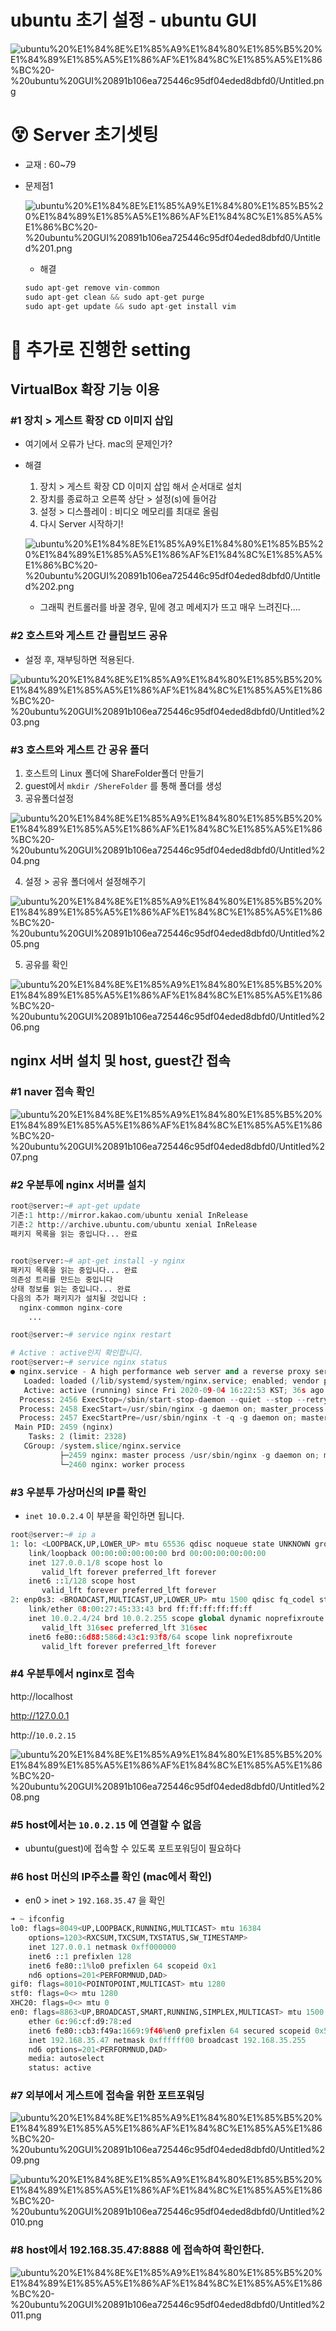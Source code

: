 # ubuntu 초기 설정 - ubuntu GUI

![ubuntu%20%E1%84%8E%E1%85%A9%E1%84%80%E1%85%B5%20%E1%84%89%E1%85%A5%E1%86%AF%E1%84%8C%E1%85%A5%E1%86%BC%20-%20ubuntu%20GUI%20891b106ea725446c95df04eded8dbfd0/Untitled.png](1/Untitled.png)

# 😵 Server 초기셋팅

- 교재 : 60~79
- 문제점1

    ![ubuntu%20%E1%84%8E%E1%85%A9%E1%84%80%E1%85%B5%20%E1%84%89%E1%85%A5%E1%86%AF%E1%84%8C%E1%85%A5%E1%86%BC%20-%20ubuntu%20GUI%20891b106ea725446c95df04eded8dbfd0/Untitled%201.png](1/Untitled1.png)

    - 해결

    ```python
    sudo apt-get remove vin-common
    sudo apt-get clean && sudo apt-get purge
    sudo apt-get update && sudo apt-get install vim
    ```

# 🦉 추가로 진행한 setting

## VirtualBox 확장 기능 이용

### #1 장치 > 게스트 확장 CD 이미지 삽입

- 여기에서 오류가 난다. mac의 문제인가?
- 해결
    1. 장치 > 게스트 확장 CD 이미지 삽입 해서 순서대로 설치
    2. 장치를 종료하고 오른쪽 상단 > 설정(s)에 들어감
    3. 설정 > 디스플레이 : 비디오 메모리를 최대로 올림
    4. 다시 Server 시작하기!

    ![ubuntu%20%E1%84%8E%E1%85%A9%E1%84%80%E1%85%B5%20%E1%84%89%E1%85%A5%E1%86%AF%E1%84%8C%E1%85%A5%E1%86%BC%20-%20ubuntu%20GUI%20891b106ea725446c95df04eded8dbfd0/Untitled%202.png](1/Untitled2.png)

    - 그래픽 컨트롤러를 바꿀 경우, 밑에 경고 메세지가 뜨고 매우 느려진다....

### #2 호스트와 게스트 간 클립보드 공유

- 설정 후, 재부팅하면 적용된다.

![ubuntu%20%E1%84%8E%E1%85%A9%E1%84%80%E1%85%B5%20%E1%84%89%E1%85%A5%E1%86%AF%E1%84%8C%E1%85%A5%E1%86%BC%20-%20ubuntu%20GUI%20891b106ea725446c95df04eded8dbfd0/Untitled%203.png](1/Untitled3.png)

### #3 호스트와 게스트 간 공유 폴더

1. 호스트의 Linux 폴더에 ShareFolder폴더 만들기
2. guest에서 `mkdir /ShereFolder` 를 통해 폴더를 생성
3. 공유폴더설정

![ubuntu%20%E1%84%8E%E1%85%A9%E1%84%80%E1%85%B5%20%E1%84%89%E1%85%A5%E1%86%AF%E1%84%8C%E1%85%A5%E1%86%BC%20-%20ubuntu%20GUI%20891b106ea725446c95df04eded8dbfd0/Untitled%204.png](1/Untitled4.png)

4. 설정 > 공유 폴더에서 설정해주기

![ubuntu%20%E1%84%8E%E1%85%A9%E1%84%80%E1%85%B5%20%E1%84%89%E1%85%A5%E1%86%AF%E1%84%8C%E1%85%A5%E1%86%BC%20-%20ubuntu%20GUI%20891b106ea725446c95df04eded8dbfd0/Untitled%205.png](1/Untitled5.png)

5. 공유를 확인

![ubuntu%20%E1%84%8E%E1%85%A9%E1%84%80%E1%85%B5%20%E1%84%89%E1%85%A5%E1%86%AF%E1%84%8C%E1%85%A5%E1%86%BC%20-%20ubuntu%20GUI%20891b106ea725446c95df04eded8dbfd0/Untitled%206.png](1/Untitled6.png)

## nginx 서버 설치 및 host, guest간 접속

### #1 naver 접속 확인

![ubuntu%20%E1%84%8E%E1%85%A9%E1%84%80%E1%85%B5%20%E1%84%89%E1%85%A5%E1%86%AF%E1%84%8C%E1%85%A5%E1%86%BC%20-%20ubuntu%20GUI%20891b106ea725446c95df04eded8dbfd0/Untitled%207.png](1/Untitled7.png)

### #2 우분투에 nginx 서버를 설치

```python
root@server:~# apt-get update
기존:1 http://mirror.kakao.com/ubuntu xenial InRelease
기존:2 http://archive.ubuntu.com/ubuntu xenial InRelease
패키지 목록을 읽는 중입니다... 완료   

  
root@server:~# apt-get install -y nginx
패키지 목록을 읽는 중입니다... 완료
의존성 트리를 만드는 중입니다       
상태 정보를 읽는 중입니다... 완료
다음의 추가 패키지가 설치될 것입니다 :
  nginx-common nginx-core
	...

root@server:~# service nginx restart

# Active : active인지 확인합니다.
root@server:~# service nginx status
● nginx.service - A high performance web server and a reverse proxy server
   Loaded: loaded (/lib/systemd/system/nginx.service; enabled; vendor preset: en
   Active: active (running) since Fri 2020-09-04 16:22:53 KST; 36s ago
  Process: 2456 ExecStop=/sbin/start-stop-daemon --quiet --stop --retry QUIT/5 -
  Process: 2458 ExecStart=/usr/sbin/nginx -g daemon on; master_process on; (code
  Process: 2457 ExecStartPre=/usr/sbin/nginx -t -q -g daemon on; master_process 
 Main PID: 2459 (nginx)
    Tasks: 2 (limit: 2328)
   CGroup: /system.slice/nginx.service
           ├─2459 nginx: master process /usr/sbin/nginx -g daemon on; master_pro
           └─2460 nginx: worker process
```

### #3 우분투 가상머신의 IP를 확인

- `inet 10.0.2.4` 이 부분을 확인하면 됩니다.

```python
root@server:~# ip a
1: lo: <LOOPBACK,UP,LOWER_UP> mtu 65536 qdisc noqueue state UNKNOWN group default qlen 1000
    link/loopback 00:00:00:00:00:00 brd 00:00:00:00:00:00
    inet 127.0.0.1/8 scope host lo
       valid_lft forever preferred_lft forever
    inet6 ::1/128 scope host 
       valid_lft forever preferred_lft forever
2: enp0s3: <BROADCAST,MULTICAST,UP,LOWER_UP> mtu 1500 qdisc fq_codel state UP group default qlen 1000
    link/ether 08:00:27:45:33:43 brd ff:ff:ff:ff:ff:ff
    inet 10.0.2.4/24 brd 10.0.2.255 scope global dynamic noprefixroute enp0s3
       valid_lft 316sec preferred_lft 316sec
    inet6 fe80::6d88:586d:43c1:93f8/64 scope link noprefixroute 
       valid_lft forever preferred_lft forever
```

### #4 우분투에서 nginx로 접속

http://localhost

http://127.0.0.1

http://`10.0.2.15`

![ubuntu%20%E1%84%8E%E1%85%A9%E1%84%80%E1%85%B5%20%E1%84%89%E1%85%A5%E1%86%AF%E1%84%8C%E1%85%A5%E1%86%BC%20-%20ubuntu%20GUI%20891b106ea725446c95df04eded8dbfd0/Untitled%208.png](1/Untitled8.png)

### #5 host에서는 `10.0.2.15` 에 연결할 수 없음

- ubuntu(guest)에 접속할 수 있도록 포트포워딩이 필요하다

 

### #6 host 머신의 IP주소를 확인 (mac에서 확인)

- en0 > inet > `192.168.35.47` 을 확인

```python
➜ ~ ifconfig
lo0: flags=8049<UP,LOOPBACK,RUNNING,MULTICAST> mtu 16384
	options=1203<RXCSUM,TXCSUM,TXSTATUS,SW_TIMESTAMP>
	inet 127.0.0.1 netmask 0xff000000 
	inet6 ::1 prefixlen 128 
	inet6 fe80::1%lo0 prefixlen 64 scopeid 0x1 
	nd6 options=201<PERFORMNUD,DAD>
gif0: flags=8010<POINTOPOINT,MULTICAST> mtu 1280
stf0: flags=0<> mtu 1280
XHC20: flags=0<> mtu 0
en0: flags=8863<UP,BROADCAST,SMART,RUNNING,SIMPLEX,MULTICAST> mtu 1500
	ether 6c:96:cf:d9:78:ed 
	inet6 fe80::cb3:f49a:1669:9f46%en0 prefixlen 64 secured scopeid 0x5 
	inet 192.168.35.47 netmask 0xffffff00 broadcast 192.168.35.255
	nd6 options=201<PERFORMNUD,DAD>
	media: autoselect
	status: active
```

### #7 외부에서 게스트에 접속을 위한 포트포워딩

![ubuntu%20%E1%84%8E%E1%85%A9%E1%84%80%E1%85%B5%20%E1%84%89%E1%85%A5%E1%86%AF%E1%84%8C%E1%85%A5%E1%86%BC%20-%20ubuntu%20GUI%20891b106ea725446c95df04eded8dbfd0/Untitled%209.png](1/Untitled9.png)

![ubuntu%20%E1%84%8E%E1%85%A9%E1%84%80%E1%85%B5%20%E1%84%89%E1%85%A5%E1%86%AF%E1%84%8C%E1%85%A5%E1%86%BC%20-%20ubuntu%20GUI%20891b106ea725446c95df04eded8dbfd0/Untitled%2010.png](/Untitled10.png)

### #8 host에서 192.168.35.47:8888 에 접속하여 확인한다.

![ubuntu%20%E1%84%8E%E1%85%A9%E1%84%80%E1%85%B5%20%E1%84%89%E1%85%A5%E1%86%AF%E1%84%8C%E1%85%A5%E1%86%BC%20-%20ubuntu%20GUI%20891b106ea725446c95df04eded8dbfd0/Untitled%2011.png](/Untitled11.png)